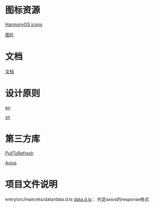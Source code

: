 # 图标资源


[HarmonyOS icons](https://developer.harmonyos.com/en/design/harmonyos-icon/)

[图片](https://www.pexels.com/zh-cn/)

# 文档

[文档](https://developer.harmonyos.com/cn/docs/documentation/doc-guides-V3/arkui-overview-0000001532577181-V3?catalogVersion=V3)

# 设计原则

[en](https://developer.harmonyos.com/en/docs/design/des-guides/overview-0000001053563071)

[zh](https://developer.harmonyos.com/cn/docs/design/des-guides/overview-0000001053563071)

# 第三方库


[PullToRefresh](https://gitee.com/openharmony-sig/PullToRefresh)

[Axios](https://gitee.com/openharmony-sig/ohos_axios)


# 项目文件说明

entry/src/main/ets/data/data.d.ts
[data.d.ts](entry%2Fsrc%2Fmain%2Fets%2Fdata%2Fdata.d.ts)：
约定axios的response格式

